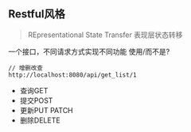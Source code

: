 ## Restful风格

> REpresentational State Transfer 表现层状态转移

一个接口，不同请求方式实现不同功能
使用/而不是?

```http
// 增删改查
http://localhost:8080/api/get_list/1
```

- 查询GET
- 提交POST
- 更新PUT PATCH
- 删除DELETE